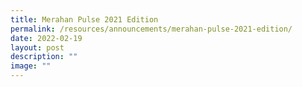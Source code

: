 ```yaml
---
title: Merahan Pulse 2021 Edition
permalink: /resources/announcements/merahan-pulse-2021-edition/
date: 2022-02-19
layout: post
description: ""
image: ""
---
```

